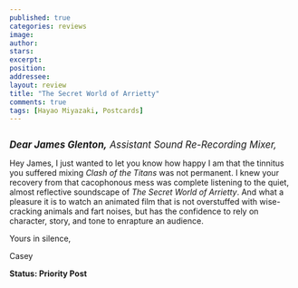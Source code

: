 ```yaml
---
published: true
categories: reviews
image:
author: 
stars: 
excerpt: 
position: 
addressee: 
layout: review
title: "The Secret World of Arrietty"
comments: true
tags: [Hayao Miyazaki, Postcards]
---
```

<div><p><strong><span class="full-image-block ssNonEditable"><span><a href="/display/admin/The%20Secret%20World%20of%20Arrietty%20%C2%A9%202012"><img src="http://static.squarespace.com/static/5005f6bcc4aa41161b33e89e/5329cf1fe4b07c068ebf74de/5329cf1fe4b07c068ebf74fb/1336620493047/secretworld.jpg" alt="" /></a></span></span></strong></p>
<p><em><strong style="font-size:120%;">Dear James Glenton,</strong><span style="font-size:120%;"> Assistant Sound Re-Recording Mixer,</span></em></p>
<p>Hey James, I just wanted to let you know how happy I am that the tinnitus you suffered mixing <em>Clash of the Titans</em> was not permanent. I knew your recovery from that cacophonous mess was complete listening to the quiet, almost reflective soundscape of <em>The Secret World of Arrietty</em>. And what a pleasure it is to watch an animated film that is not overstuffed with wise-cracking animals and fart noises, but has the confidence to rely on character, story, and tone to enrapture an audience.</p>
<p>Yours in silence,</p>
<p>Casey</p>
<p><strong>Status: Priority Post</strong></p></div>
